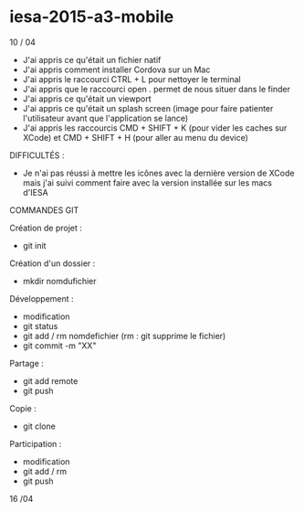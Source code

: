 # iesa-2015-a3-mobile

10 / 04

* J'ai appris ce qu'était un fichier natif
* J'ai appris comment installer Cordova sur un Mac
* J'ai appris le raccourci CTRL + L pour nettoyer le terminal
* J'ai appris que le raccourci open . permet de nous situer dans le finder
* J'ai appris ce qu'était un viewport
* J'ai appris ce qu'était un splash screen (image pour faire patienter l'utilisateur avant que l'application se lance)
* J'ai appris les raccourcis CMD + SHIFT + K (pour vider les caches sur XCode) et CMD + SHIFT + H (pour aller au menu du device)

DIFFICULTÉS :
* Je n'ai pas réussi à mettre les icônes avec la dernière version de XCode mais j'ai suivi comment faire avec la version installée sur les macs d'IESA


COMMANDES GIT

Création de projet : 
* git init

Création d'un dossier :
* mkdir nomdufichier

Développement :
* modification
* git status
* git add / rm nomdefichier (rm : git supprime le fichier)
* git commit -m "XX"

Partage :
* git add remote
* git push

Copie :
* git clone

Participation :
* modification
* git add / rm
* git push


16 /04

